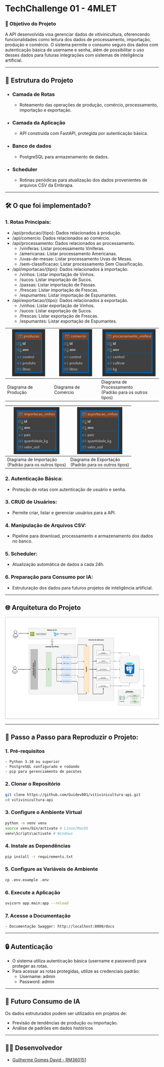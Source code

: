 # TechChallenge 01 - 4MLET

### 🎯 Objetivo do Projeto
A API desenvolvida visa gerenciar dados de vitivinicultura, oferencendo funcionalidades
como leitura dos dados  de processamento, importação, produção e comércio. O sistema
permite o consumo seguro dos dados com autenticação básica de username e senha, além
de possibilitar o uso desses dados para futuras integrações com sistemas de inteligência
artificial.

***

## 📂 Estrutura do Projeto

- ### Camada de Rotas
  -  Roteamento das operações de produção, comércio, processamento, importação e exportação.
- ### Camada da Aplicação
  - API construída com FastAPI, protegida por autenticação básica.
- ### Banco de dados
  - PostgreSQL para armazenamento de dados.
- ### Scheduler
  - Rotinas periódicas para atualização dos dados provenientes de arquivos CSV da Embrapa.

***

## 🛠️ O que foi implementado?

### 1.  Rotas Principais:
   - /api/producao/{tipo}: Dados relacionados à produção.
   - /api/comercio: Dados relacionados ao comércio.
   - /api/processamento: Dados relacionados ao processamento.
     - /viniferas: Listar processamento Viniferas.
     - /americanas: Listar processamento Americanas.
     - /uvas-de-mesas: Listar processamento Uvas de Mesas.
     - /sem-classificacao: Listar processamento Sem Classificação.
   - /api/importacao/{tipo}: Dados relacionados à importação.
     - /vinhos: Listar importação de Vinhos.
     - /sucos: Listar importação de Sucos.
     - /passas: Listar importação de Passas.
     - /frescas: Listar importação de Frescas.
     - /espumantes: Listar importação de Espumantes.
   - /api/exportacao/{tipo}: Dados relacionados à exportação.
     - /vinhos: Listar exportação de Vinhos.
     - /sucos: Listar exportação de Sucos.
     - /frescas: Listar exportação de Frescas.
     - /espumantes: Listar exportação de Espumantes.

| ![Imagem 1](image/img_1.png) | ![img_2.png](image/img_2.png) | ![img_3.png](image/img_3.png)                               |
|------------------------|-------------------------|-------------------------------------------------------|
| Diagrama de Produção   | Diagrama de Comércio    | Diagrama de Processamento<br/>(Padrão para os outros tipos) |
   
| ![img_4.png](image/img_4.png)                                    | ![img_5.png](image/img_5.png)                                    |
|------------------------------------------------------------|------------------------------------------------------------|
| Diagrama de Importação <br/> (Padrão para os outros tipos) | Diagrama de Exportação <br/> (Padrão para os outros tipos) |
### 2. Autenticação Básica:
   - Proteção de rotas com autenticação de usuário e senha.
   
### 3.  CRUD de Usuários:
   - Permite criar, listar e gerenciar usuários para a API.

### 4.  Manipulação de Arquivos CSV:
   - Pipeline para download, processamento e armazenamento dos dados no banco.
   
### 5.  Scheduler:
   - Atualização automática de dados a cada 24h.
   
### 6.  Preparação para Consumo por IA:
   - Estruturação dos dados para futuros projetos de inteligência artificial.

***

## 🌐 Arquitetura do Projeto

![img_6.png](image/img_6.png)

***

## 🚀 Passo a Passo para Reproduzir o Projeto:

### 1. Pré-requisitos
    - Python 3.10 ou superior
    - PostgreSQL configurado e rodando
    - pip para gerenciamento de pacotes

### 2. Clonar o Repositório
```bash
git clone https://github.com/Guidev001/vitivinicultura-api.git
cd vitivinicultura-api
```

### 3. Configure o Ambiente Virtual
```bash
python -m venv venv
source venv/bin/activate # Linux/MacOS
venv\Scripts\activate # Windows
```

### 4. Instale as Dependências
```bash
pip install -r requirements.txt
```

### 5. Configure as Variáveis de Ambiente
```makefile
cp .env.example .env
```

### 6. Execute a Aplicação
```bash
uvicorn app.main:app --reload
```

### 7. Acesse a Documentação
    - Documentação Swagger: http://localhost:8000/docs

***

## 🔒 Autenticação
- O sistema utiliza autenticação básica (username e password) para proteger as rotas.
- Para acessar as rotas protegidas, utilize as credenciais padrão:
  - Username: admin
  - Password: admin

***

## 🤖 Futuro Consumo de IA
Os dados estruturados podem ser utilizados em projetos de:
- Previsão de tendências de produção ou importação.
- Análise de padrões em dados históricos

***

## 🧑‍💻 Desenvolvedor
- [Guilherme Gomes David - RM360151](https://github.com/Guidev001)